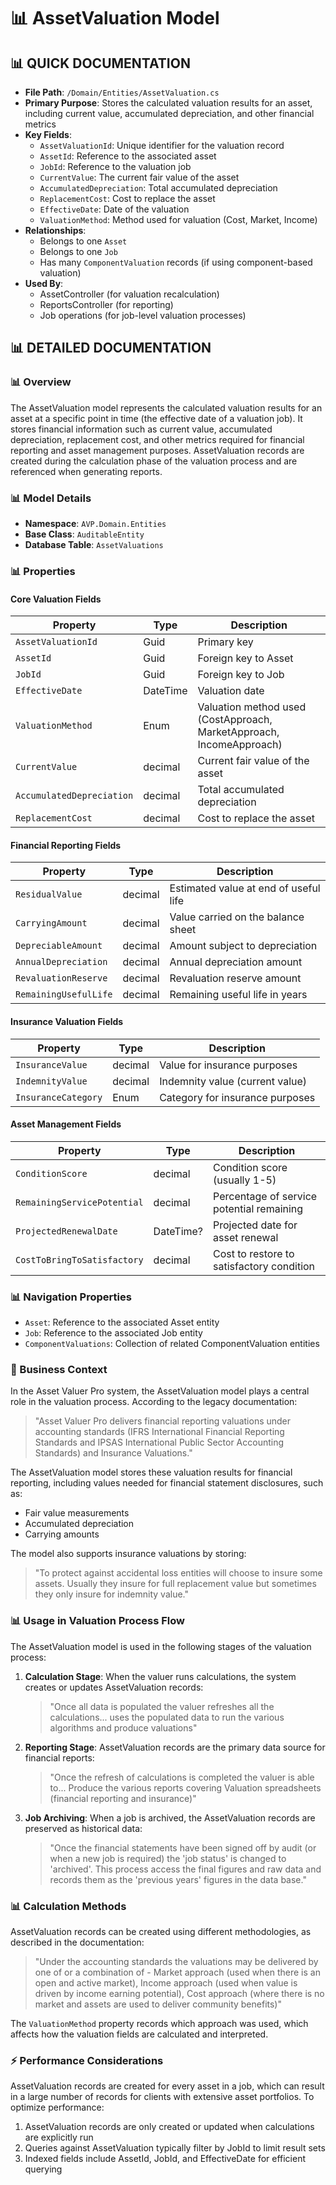 # 📊 AssetValuation Model

## 📊 QUICK DOCUMENTATION
- **File Path**: `/Domain/Entities/AssetValuation.cs`
- **Primary Purpose**: Stores the calculated valuation results for an asset, including current value, accumulated depreciation, and other financial metrics
- **Key Fields**:
  - `AssetValuationId`: Unique identifier for the valuation record
  - `AssetId`: Reference to the associated asset
  - `JobId`: Reference to the valuation job
  - `CurrentValue`: The current fair value of the asset
  - `AccumulatedDepreciation`: Total accumulated depreciation
  - `ReplacementCost`: Cost to replace the asset
  - `EffectiveDate`: Date of the valuation
  - `ValuationMethod`: Method used for valuation (Cost, Market, Income)
- **Relationships**:
  - Belongs to one `Asset`
  - Belongs to one `Job`
  - Has many `ComponentValuation` records (if using component-based valuation)
- **Used By**:
  - AssetController (for valuation recalculation)
  - ReportsController (for reporting)
  - Job operations (for job-level valuation processes)

## 📊 DETAILED DOCUMENTATION

### 📊 Overview
The AssetValuation model represents the calculated valuation results for an asset at a specific point in time (the effective date of a valuation job). It stores financial information such as current value, accumulated depreciation, replacement cost, and other metrics required for financial reporting and asset management purposes. AssetValuation records are created during the calculation phase of the valuation process and are referenced when generating reports.

### 📊 Model Details
- **Namespace**: `AVP.Domain.Entities`
- **Base Class**: `AuditableEntity`
- **Database Table**: `AssetValuations`

### 📊 Properties

#### Core Valuation Fields
| Property | Type | Description |
|----------|------|-------------|
| `AssetValuationId` | Guid | Primary key |
| `AssetId` | Guid | Foreign key to Asset |
| `JobId` | Guid | Foreign key to Job |
| `EffectiveDate` | DateTime | Valuation date |
| `ValuationMethod` | Enum | Valuation method used (CostApproach, MarketApproach, IncomeApproach) |
| `CurrentValue` | decimal | Current fair value of the asset |
| `AccumulatedDepreciation` | decimal | Total accumulated depreciation |
| `ReplacementCost` | decimal | Cost to replace the asset |

#### Financial Reporting Fields
| Property | Type | Description |
|----------|------|-------------|
| `ResidualValue` | decimal | Estimated value at end of useful life |
| `CarryingAmount` | decimal | Value carried on the balance sheet |
| `DepreciableAmount` | decimal | Amount subject to depreciation |
| `AnnualDepreciation` | decimal | Annual depreciation amount |
| `RevaluationReserve` | decimal | Revaluation reserve amount |
| `RemainingUsefulLife` | decimal | Remaining useful life in years |

#### Insurance Valuation Fields
| Property | Type | Description |
|----------|------|-------------|
| `InsuranceValue` | decimal | Value for insurance purposes |
| `IndemnityValue` | decimal | Indemnity value (current value) |
| `InsuranceCategory` | Enum | Category for insurance purposes |

#### Asset Management Fields
| Property | Type | Description |
|----------|------|-------------|
| `ConditionScore` | decimal | Condition score (usually 1-5) |
| `RemainingServicePotential` | decimal | Percentage of service potential remaining |
| `ProjectedRenewalDate` | DateTime? | Projected date for asset renewal |
| `CostToBringToSatisfactory` | decimal | Cost to restore to satisfactory condition |

### 📊 Navigation Properties
- `Asset`: Reference to the associated Asset entity
- `Job`: Reference to the associated Job entity
- `ComponentValuations`: Collection of related ComponentValuation entities

### 📝 Business Context

In the Asset Valuer Pro system, the AssetValuation model plays a central role in the valuation process. According to the legacy documentation:

> "Asset Valuer Pro delivers financial reporting valuations under accounting standards (IFRS International Financial Reporting Standards and IPSAS International Public Sector Accounting Standards) and Insurance Valuations."

The AssetValuation model stores these valuation results for financial reporting, including values needed for financial statement disclosures, such as:
- Fair value measurements
- Accumulated depreciation
- Carrying amounts

The model also supports insurance valuations by storing:
> "To protect against accidental loss entities will choose to insure some assets. Usually they insure for full replacement value but sometimes they only insure for indemnity value."

### 📊 Usage in Valuation Process Flow

The AssetValuation model is used in the following stages of the valuation process:

1. **Calculation Stage**: When the valuer runs calculations, the system creates or updates AssetValuation records:
   > "Once all data is populated the valuer refreshes all the calculations... uses the populated data to run the various algorithms and produce valuations"

2. **Reporting Stage**: AssetValuation records are the primary data source for financial reports:
   > "Once the refresh of calculations is completed the valuer is able to... Produce the various reports covering Valuation spreadsheets (financial reporting and insurance)"

3. **Job Archiving**: When a job is archived, the AssetValuation records are preserved as historical data:
   > "Once the financial statements have been signed off by audit (or when a new job is required) the 'job status' is changed to 'archived'. This process access the final figures and raw data and records them as the 'previous years' figures in the data base."

### 📊 Calculation Methods

AssetValuation records can be created using different methodologies, as described in the documentation:

> "Under the accounting standards the valuations may be delivered by one of or a combination of - Market approach (used when there is an open and active market), Income approach (used when value is driven by income earning potential), Cost approach (where there is no market and assets are used to deliver community benefits)"

The `ValuationMethod` property records which approach was used, which affects how the valuation fields are calculated and interpreted.

### ⚡ Performance Considerations

AssetValuation records are created for every asset in a job, which can result in a large number of records for clients with extensive asset portfolios. To optimize performance:

1. AssetValuation records are only created or updated when calculations are explicitly run
2. Queries against AssetValuation typically filter by JobId to limit result sets
3. Indexed fields include AssetId, JobId, and EffectiveDate for efficient querying
